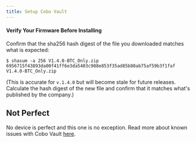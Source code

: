 ```yaml
---
title: Setup Cobo Vault
---
```


#### Verify Your Firmware Before Installing
Confirm that the sha256 hash digest of the file you downloaded matches what is expected:

```
$ shasum -a 256 V1.4.0-BTC_Only.zip 
6956715f43893da00f41ff6e3da5403c908e853f35ad85b80ab75af59b3f1faf  V1.4.0-BTC_Only.zip
```
(This is accurate for `v.1.4.0` but will become stale for future releases. Calculate the hash digest of the new file and confirm that it matches what's published by the company.)

## Not Perfect
No device is perfect and this one is no exception.
Read more about known issues with Cobo Vault [here](/known-issues/hardware/cobo).
